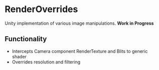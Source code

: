 # RenderOverrides
Unity implementation of various image manipulations. **Work in Progress**
## Functionality
- Intercepts Camera component RenderTexture and Blits to generic shader
- Overrides resolution and filtering
